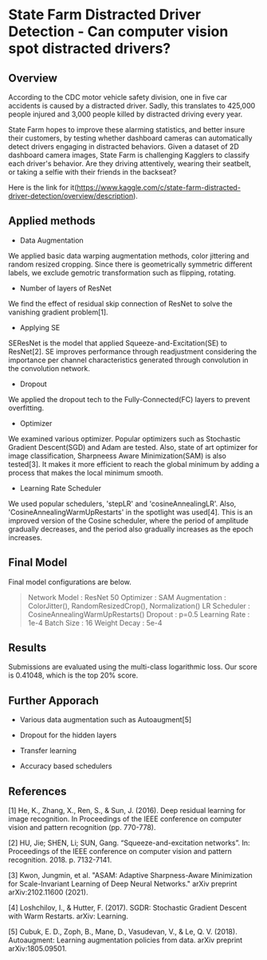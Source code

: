 # State Farm Distracted Driver Detection - Can computer vision spot distracted drivers?

## Overview

According to the CDC motor vehicle safety division, one in five car accidents is caused by a distracted driver. Sadly, this translates to 425,000 people injured and 3,000 people killed by distracted driving every year.

State Farm hopes to improve these alarming statistics, and better insure their customers, by testing whether dashboard cameras can automatically detect drivers engaging in distracted behaviors. Given a dataset of 2D dashboard camera images, State Farm is challenging Kagglers to classify each driver's behavior. Are they driving attentively, wearing their seatbelt, or taking a selfie with their friends in the backseat?

Here is the link for it(https://www.kaggle.com/c/state-farm-distracted-driver-detection/overview/description).

## Applied methods

+ Data Augmentation

We applied basic data warping augmentation methods, color jittering and random resized cropping. Since there is geometrically symmetric different labels, we exclude gemotric transformation such as flipping, rotating. 

+ Number of layers of ResNet

We find the effect of residual skip connection of ResNet to solve the vanishing gradient problem[1]. 

+ Applying SE

SEResNet is the model that applied Squeeze-and-Excitation(SE) to ResNet[2]. SE improves performance through readjustment considering the importance per channel characteristics generated through convolution in the convolution network.

+ Dropout

We applied the dropout tech to the Fully-Connected(FC) layers to prevent overfitting.

+ Optimizer

We examined various optimizer. Popular optimizers such as Stochastic Gradient Descent(SGD) and Adam are tested. Also, state of art optimizer for image classification, Sharpneess Aware Minimization(SAM) is also tested[3]. It makes it more efficient to reach the global minimum by adding a process that makes the local minimum smooth.

+ Learning Rate Scheduler

We used popular schedulers, 'stepLR' and 'cosineAnnealingLR'. Also, 'CosineAnnealingWarmUpRestarts' in the spotlight was used[4]. This is an improved version of the Cosine scheduler, where the period of amplitude gradually decreases, and the period also gradually increases as the epoch increases.

## Final Model

Final model configurations are below.

> Network Model : ResNet 50
> Optimizer : SAM
> Augmentation : ColorJitter(), RandomResizedCrop(), Normalization()
> LR Scheduler : CosineAnnealingWarmUpRestarts()
> Dropout : p=0.5
> Learning Rate : 1e-4
> Batch Size : 16
> Weight Decay : 5e-4


## Results

Submissions are evaluated using the multi-class logarithmic loss. Our score is 0.41048, which is the top 20% score.

## Further Apporach

+ Various data augmentation such as Autoaugment[5]

+ Dropout for the hidden layers

+ Transfer learning

+ Accuracy based schedulers

## References

[1] He, K., Zhang, X., Ren, S., & Sun, J. (2016). Deep residual learning for image recognition. In Proceedings of the IEEE conference on computer vision and pattern recognition (pp. 770-778).

[2]  HU, Jie; SHEN, Li; SUN, Gang. “Squeeze-and-excitation networks”. In: Proceedings of the IEEE conference on computer vision and pattern recognition. 2018. p. 7132-7141.

[3] Kwon, Jungmin, et al. "ASAM: Adaptive Sharpness-Aware Minimization for Scale-Invariant Learning of Deep Neural Networks." arXiv preprint arXiv:2102.11600 (2021).

[4] Loshchilov, I., & Hutter, F. (2017). SGDR: Stochastic Gradient Descent with Warm Restarts. arXiv: Learning.

[5] Cubuk, E. D., Zoph, B., Mane, D., Vasudevan, V., & Le, Q. V. (2018). Autoaugment: Learning augmentation policies from data. arXiv preprint arXiv:1805.09501.